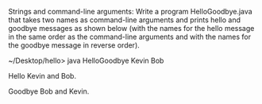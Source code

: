 Strings and command-line arguments: Write a program HelloGoodbye.java that takes two names as command-line arguments and prints hello and goodbye messages as shown below (with the names for the hello message in the same order as the command-line arguments and with the names for the goodbye message in reverse order).

~/Desktop/hello> java HelloGoodbye Kevin Bob

Hello Kevin and Bob.

Goodbye Bob and Kevin.
